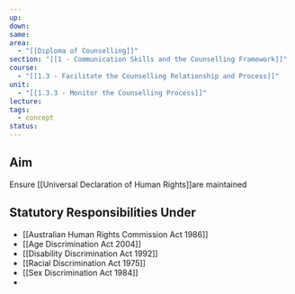 ```yaml
---
up: 
down: 
same: 
area:
  - "[[Diploma of Counselling]]"
section: "[[1 - Communication Skills and the Counselling Framework]]"
course:
  - "[[1.3 - Facilitate the Counselling Relationship and Process]]"
unit:
  - "[[1.3.3 - Monitor the Counselling Process]]"
lecture: 
tags:
  - concept
status:
---
```

## Aim
Ensure [[Universal Declaration of Human Rights]]are maintained

## Statutory Responsibilities Under
- [[Australian  Human Rights Commission Act 1986]]
- [[Age Discrimination Act 2004]]
- [[Disability Discrimination Act 1992]]
- [[Racial Discrimination Act 1975]]
- [[Sex Discrimination Act 1984]]
- 